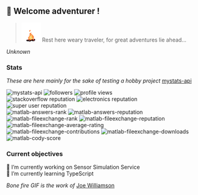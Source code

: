 ## 👋 Welcome adventurer !
> <img width="50px" height="50px" src="bonefire.gif">
> Rest here weary traveler, for great adventures lie ahead...  
_Unknown_  
### Stats
_These are here mainly for the sake of testing a hobby project_ [mystats-api](https://github.com/smamusa/mystats-api)  
  
![mystats-api](https://img.shields.io/endpoint?style=flat&url=https%3A%2F%2Fmy-statsapi.azurewebsites.net%2Fapi)
![followers](https://img.shields.io/github/followers/smamusa?style=flat)
![profile views](https://komarev.com/ghpvc/?username=smamusa&style=flat)  
![stackoverflow reputation](https://img.shields.io/endpoint?style=flat&url=https%3A%2F%2Fmy-statsapi.azurewebsites.net%2Fapi%2Fstackoverflow%2Freputation)
![electronics reputation](https://img.shields.io/stackexchange/electronics/r/158180?style=flat)
![super user reputation](https://img.shields.io/stackexchange/superuser/r/1446497?style=flat)  
![matlab-answers-rank](https://img.shields.io/endpoint?style=flat&url=https%3A%2F%2Fmy-statsapi.azurewebsites.net%2Fapi%2Fmatlab%2Fanswers-rank)
![matlab-answers-reputation](https://img.shields.io/endpoint?style=flat&url=https%3A%2F%2Fmy-statsapi.azurewebsites.net%2Fapi%2Fmatlab%2Fanswers-reputation)  
![matlab-fileexchange-rank](https://img.shields.io/endpoint?style=flat&&url=https%3A%2F%2Fmy-statsapi.azurewebsites.net%2Fapi%2Fmatlab%2Ffileexchange-rank)
![matlab-fileexchange-reputation](https://img.shields.io/endpoint?style=flat&url=https%3A%2F%2Fmy-statsapi.azurewebsites.net%2Fapi%2Fmatlab%2Ffileexchange-reputation) 
![matlab-fileexchange-average-rating](https://img.shields.io/endpoint?style=flat&url=https%3A%2F%2Fmy-statsapi.azurewebsites.net%2Fapi%2Fmatlab%2Ffileexchange-avg-rating)
![matlab-fileexchange-contributions](https://img.shields.io/endpoint?style=flat&url=https%3A%2F%2Fmy-statsapi.azurewebsites.net%2Fapi%2Fmatlab%2Ffileexchange-contributions)
![matlab-fileexchange-downloads](https://img.shields.io/endpoint?style=flat&url=https%3A%2F%2Fmy-statsapi.azurewebsites.net%2Fapi%2Fmatlab%2Ffileexchange-downloads)  
![matlab-cody-score](https://img.shields.io/endpoint?style=flat&url=https%3A%2F%2Fmy-statsapi.azurewebsites.net%2Fapi%2Fmatlab%2Fcody-score)  

### Current objectives
🔭 I’m currently working on Sensor Simulation Service  
🌱 I’m currently learning TypeScript

<!--
**smamusa/smamusa** is a ✨ _special_ ✨ repository because its `README.md` (this file) appears on your GitHub profile.

Here are some ideas to get you started:

- 🔭 I’m currently working on ...
- 🌱 I’m currently learning ...
- 👯 I’m looking to collaborate on ...
- 🤔 I’m looking for help with ...
- 💬 Ask me about ...
- 📫 How to reach me: ...
- 😄 Pronouns: ...
- ⚡ Fun fact: ...
-->

_Bone fire GIF is the work of_ [Joe Williamson](http://joecreates.co.uk/art/)
